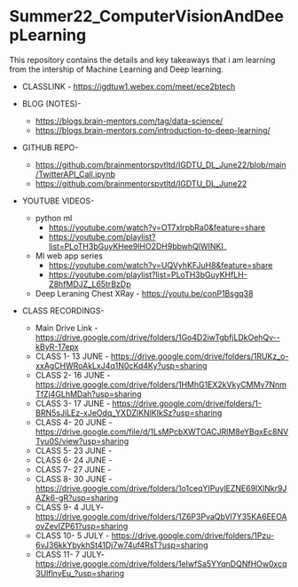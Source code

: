 # Summer22_ComputerVisionAndDeepLearning
This repository contains the details and key takeaways that i am learning from the intership of Machine Learning and Deep learning.

- CLASSLINK - https://igdtuw1.webex.com/meet/ece2btech

- BLOG (NOTES)-
  - https://blogs.brain-mentors.com/tag/data-science/
  - https://blogs.brain-mentors.com/introduction-to-deep-learning/
  
- GITHUB REPO- 
  - https://github.com/brainmentorspvtltd/IGDTU_DL_June22/blob/main/TwitterAPI_Call.ipynb
  - https://github.com/brainmentorspvtltd/IGDTU_DL_June22

- YOUTUBE VIDEOS-
  - python ml
    - https://youtube.com/watch?v=OT7xlrpbRa0&feature=share
    - https://youtube.com/playlist?list=PLoTH3bGuyKHee9lHO2DH9bbwhQlWINKI_
  - Ml web app series
    - https://youtube.com/watch?v=UQVyhKFJuH8&feature=share
    - https://youtube.com/playlist?list=PLoTH3bGuyKHfLH-Z8hfMDJZ_L65trBzDp
  - Deep Leraning Chest XRay - https://youtu.be/conP1Bsgq38

- CLASS RECORDINGS-
  - Main Drive Link - https://drive.google.com/drive/folders/1Go4D2iwTgbfjLDkOehQv--kByR-17epx
  - CLASS 1- 13 JUNE - https://drive.google.com/drive/folders/1RUKz_o-xxAgCHWRoAkLxJ4q1N0cKd4Ky?usp=sharing
  - CLASS 2- 16 JUNE - https://drive.google.com/drive/folders/1HMhG1EX2kVkyCMMv7NnmTfZj4GLhMDah?usp=sharing
  - CLASS 3- 17 JUNE - https://drive.google.com/drive/folders/1-BRN5sJiLEz-xJeOdq_YXDZlKNlKIkSz?usp=sharing
  - CLASS 4- 20 JUNE - https://drive.google.com/file/d/1LsMPcbXWTOACJRlM8eYBqxEc8NVTyu0S/view?usp=sharing
  - CLASS 5- 23 JUNE -
  - CLASS 6- 24 JUNE -
  - CLASS 7- 27 JUNE -
  - CLASS 8- 30 JUNE - https://drive.google.com/drive/folders/1o1ceqYIPuylEZNE69lXlNkr9JAZk6-gR?usp=sharing
  - CLASS 9- 4 JULY- https://drive.google.com/drive/folders/1Z6P3PvaQbVI7Y35KA6EEOAovZevIZP61?usp=sharing
  - CLASS 10- 5 JULY - https://drive.google.com/drive/folders/1Pzu-6vJ36kkYbykhSt41Dj7w74uf4RsT?usp=sharing
  - CLASS 11- 7 JULY- https://drive.google.com/drive/folders/1eIwfSa5YYqnDQNfHOw0xcq3UlflnyEu_?usp=sharing
